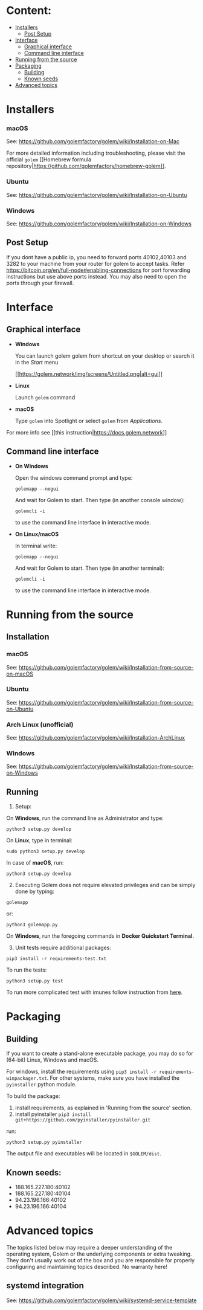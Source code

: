 Content:
================

  * [Installers](#installers)
    * [Post Setup](#post-setup)
  * [Interface](#interface)
    * [Graphical interface](#graphical-interface)
    * [Command line interface](#command-line-interface)
  * [Running from the source](#running-from-the-source)
  * [Packaging](#packaging)
    * [Building](#building)
    * [Known seeds](#known-seeds)
  * [Advanced topics](#advanced-topics)


# Installers

### macOS
See: https://github.com/golemfactory/golem/wiki/Installation-on-Mac

For more detailed information including troubleshooting, please visit the official `golem` [[Homebrew formula repository|https://github.com/golemfactory/homebrew-golem]].

### Ubuntu
See: https://github.com/golemfactory/golem/wiki/Installation-on-Ubuntu

### Windows
See: https://github.com/golemfactory/golem/wiki/Installation-on-Windows

## Post Setup

If you dont have a public ip, you need to forward ports 40102,40103 and 3282 to your machine from your router for golem to accept tasks.
Refer 
https://bitcoin.org/en/full-node#enabling-connections for port forwarding instructions but use above ports instead.
You may also need to open the ports through your firewall.

# Interface

## Graphical interface

   - **Windows**

      You can launch golem golem from shortcut on your desktop or search it in the _Start_ menu

      [[https://golem.network/img/screens/Untitled.png|alt=gui]]

   - **Linux**

      Launch `golem` command

   - **macOS**

      Type `golem` into Spotlight or select `golem` from _Applications_.

For more info see [[this instruction|https://docs.golem.network]]

## Command line interface

   - **On Windows**

      Open the windows command prompt and type: 

      `golemapp --nogui`

      And wait for Golem to start. Then type (in another console window):

      `golemcli -i`

      to use the command line interface in interactive mode.

   - **On Linux/macOS**

      In terminal write:

      `golemapp --nogui`

      And wait for Golem to start. Then type (in another terminal):

      `golemcli -i`

      to use the command line interface in interactive mode.


# Running from the source

## Installation

### macOS
See: https://github.com/golemfactory/golem/wiki/Installation-from-source-on-macOS

### Ubuntu
See: https://github.com/golemfactory/golem/wiki/Installation-from-source-on-Ubuntu

### Arch Linux (unofficial)
See: https://github.com/golemfactory/golem/wiki/Installation-ArchLinux

### Windows
See: https://github.com/golemfactory/golem/wiki/Installation-from-source-on-Windows

## Running

1. Setup:

  On **Windows**, run the command line as Administrator and type:

  `python3 setup.py develop`

  On **Linux**, type in terminal:

  `sudo python3 setup.py develop`

  In case of **macOS**, run:
  
  `python3 setup.py develop`

2. Executing Golem does not require elevated privileges and can be simply done by typing:

  `golemapp`

  or:

  `python3 golemapp.py`

  On **Windows**, run the foregoing commands in **Docker Quickstart Terminal**.

3. Unit tests require additional packages:

  `pip3 install -r requirements-test.txt`

  To run the tests:

  `python3 setup.py test`

To run more complicated test with imunes follow instruction from 
[here](https://github.com/golemfactory/golem/wiki/Testing-with-IMUNES).


# Packaging

## Building

If you want to create a stand-alone executable package, you may do so for (64-bit) Linux, Windows and macOS. 

For windows, install the requirements using `pip3 install -r requirements-winpackager.txt`. For other systems, make sure you have installed the `pyinstaller` python module.

To build the package:
1) install requirements, as explained in 'Running from the source' section.
2) install pyinstaller `pip3 install git+https://github.com/pyinstaller/pyinstaller.git`

 run:

   ```
   python3 setup.py pyinstaller
   ```

The output file and executables will be located in `$GOLEM/dist`.

## Known seeds: 
   - 188.165.227.180:40102
   - 188.165.227.180:40104
   - 94.23.196.166:40102
   - 94.23.196.166:40104

# Advanced topics
The topics listed below may require a deeper understanding of the operating system, Golem or the underlying components or extra tweaking. They don't usually work out of the box and you are responsible for properly configuring and maintaining topics described. No warranty here!
## systemd integration
See: https://github.com/golemfactory/golem/wiki/systemd-service-template